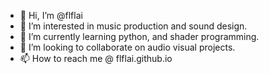 - 👋 Hi, I’m @flflai
- 👀 I’m interested in music production and sound design.
- 🌱 I’m currently learning python, and shader programming.
- 💞️ I’m looking to collaborate on audio visual projects.
- 📫 How to reach me @ flflai.github.io

<!---
flflai/flflai is a ✨ special ✨ repository because its `README.md` (this file) appears on your GitHub profile.
You can click the Preview link to take a look at your changes.
--->
